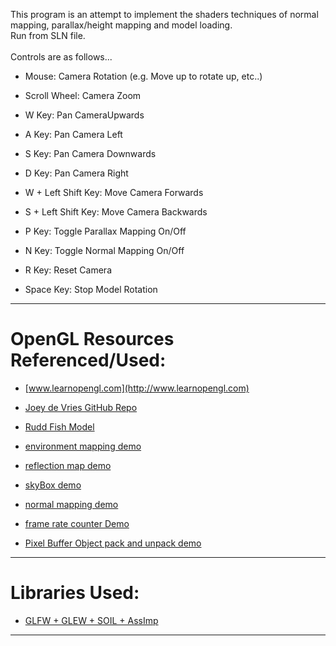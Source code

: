 
This program is an attempt to implement the shaders techniques of normal mapping, parallax/height mapping and model loading. <br>
Run from SLN file. <br>
<br>
Controls are as follows... 
- Mouse: Camera Rotation (e.g. Move up to rotate up, etc..) 
- Scroll Wheel: Camera Zoom 

- W Key: Pan CameraUpwards 
- A Key: Pan Camera Left 
- S Key: Pan Camera Downwards 
- D Key: Pan Camera Right 

- W + Left Shift Key: Move Camera Forwards 
- S + Left Shift Key: Move Camera Backwards 

- P Key: Toggle Parallax Mapping On/Off 
- N Key: Toggle Normal Mapping On/Off 

- R Key: Reset Camera 
- Space Key: Stop Model Rotation

----------------------------------------------------

# OpenGL Resources Referenced/Used:
- [www.learnopengl.com](http://www.learnopengl.com)
- [Joey de Vries GitHub Repo](https://github.com/JoeyDeVries/LearnOpenGL/blob/master/README.md)
- [Rudd Fish Model](https://www.turbosquid.com/3d-models/free-obj-model-fish-rudd/603242)

- [environment mapping demo](https://github.com/wangdingqiao/noteForOpenGL/blob/master/environmentMapping/reflection-sphere.png)
- [reflection map demo](https://github.com/wangdingqiao/noteForOpenGL/blob/master/environmentMapping/reflectionMap-combine.png)
- [skyBox demo](https://github.com/wangdingqiao/noteForOpenGL/blob/master/skyBox/skybox2.png)
- [normal mapping demo](https://github.com/wangdingqiao/noteForOpenGL/blob/master/advancedLighting/normalMapping/compare-model.png)
- [frame rate counter Demo](https://github.com/wangdingqiao/noteForOpenGL/blob/master/textRendering/fps.png)
- [Pixel Buffer Object pack and unpack demo](https://github.com/wangdingqiao/noteForOpenGL/blob/master/PBO/PBO-unpack/PBO-2.png)

----------------------------------------------------

# Libraries Used:
- [GLFW + GLEW + SOIL + AssImp](https://github.com/wangdingqiao/noteForOpenGL/tree/master/libraries)

----------------------------------------------------



